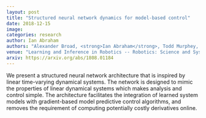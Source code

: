 ```yaml
---
layout: post
title: "Structured neural network dynamics for model-based control"
date: 2018-12-15
image: 
categories: research
author: Ian Abraham
authors: "Alexander Broad, <strong>Ian Abraham</strong>, Todd Murphey, Brenna Argall"
venue: "Learning and Inference in Robotics -- Robotics: Science and Systems"
arxiv: https://arxiv.org/abs/1808.01184
---
```

We present a structured neural network architecture that is inspired by linear time-varying dynamical systems. The network is designed to mimic the properties of linear dynamical systems which makes analysis and control simple. The architecture facilitates the integration of learned system models with gradient-based model predictive control algorithms, and removes the requirement of computing potentially costly derivatives online. 